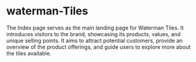 # waterman-Tiles
The Index page serves as the main landing page for Waterman Tiles. It introduces visitors to the brand, showcasing its products, values, and unique selling points. It aims to attract potential customers, provide an overview of the product offerings, and guide users to explore more about the tiles available.
